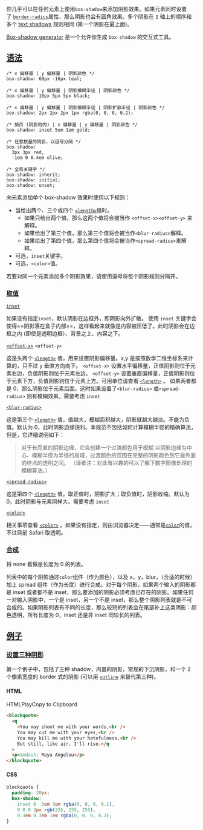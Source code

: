 你几乎可以在任何元素上使用`box-shadow`来添加阴影效果。如果元素同时设置了 [`border-radius`](https://developer.mozilla.org/zh-CN/docs/Web/CSS/border-radius)属性，那么阴影也会有圆角效果。多个阴影在 z 轴上的顺序和多个 [text shadows](https://developer.mozilla.org/zh-CN/docs/Web/CSS/text-shadow) 规则相同 (第一个阴影在最上面)。

[Box-shadow generator](https://developer.mozilla.org/zh-CN/docs/Web/CSS/CSS_backgrounds_and_borders/Box-shadow_generator) 是一个允许你生成 `box-shadow` 的交互式工具。

## [语法](https://developer.mozilla.org/zh-CN/docs/Web/CSS/box-shadow#%E8%AF%AD%E6%B3%95)

```
/* x 偏移量 | y 偏移量 | 阴影颜色 */
box-shadow: 60px -16px teal;

/* x 偏移量 | y 偏移量 | 阴影模糊半径 | 阴影颜色 */
box-shadow: 10px 5px 5px black;

/* x 偏移量 | y 偏移量 | 阴影模糊半径 | 阴影扩散半径 | 阴影颜色 */
box-shadow: 2px 2px 2px 1px rgba(0, 0, 0, 0.2);

/* 插页 (阴影向内) | x 偏移量 | y 偏移量 | 阴影颜色 */
box-shadow: inset 5em 1em gold;

/* 任意数量的阴影，以逗号分隔 */
box-shadow:
  3px 3px red,
  -1em 0 0.4em olive;

/* 全局关键字 */
box-shadow: inherit;
box-shadow: initial;
box-shadow: unset;
```

向元素添加单个 box-shadow 效果时使用以下规则：

- 当给出两个、三个或四个 [`<length>`](https://developer.mozilla.org/zh-CN/docs/Web/CSS/length)值时。
    - 如果只给出两个值，那么这两个值将会被当作 `<offset-x><offset-y>` 来解释。
    - 如果给出了第三个值，那么第三个值将会被当作`<blur-radius>`解释。
    - 如果给出了第四个值，那么第四个值将会被当作`<spread-radius>`来解释。
- 可选，`inset`关键字。
- 可选，`<color>`值。

若要对同一个元素添加多个阴影效果，请使用逗号将每个阴影规则分隔开。

### [取值](https://developer.mozilla.org/zh-CN/docs/Web/CSS/box-shadow#%E5%8F%96%E5%80%BC)

[`inset`](https://developer.mozilla.org/zh-CN/docs/Web/CSS/box-shadow#inset)

如果没有指定`inset`，默认阴影在边框外，即阴影向外扩散。 使用 `inset` 关键字会使得==阴影落在盒子内部==，这样看起来就像是内容被压低了。此时阴影会在边框之内 (即使是透明边框）、背景之上、内容之下。

[`<offset-x>`](https://developer.mozilla.org/zh-CN/docs/Web/CSS/box-shadow#offset-x) `<offset-y>`

这是头两个 [`<length>`](https://developer.mozilla.org/zh-CN/docs/Web/CSS/length) 值，用来设置阴影偏移量。x,y 是按照数学二维坐标系来计算的，只不过 y 垂直方向向下。 `<offset-x>` 设置水平偏移量，正值阴影则位于元素右边，负值阴影则位于元素左边。 `<offset-y>` 设置垂直偏移量，正值阴影则位于元素下方，负值阴影则位于元素上方。可用单位请查看 [`<length>`](https://developer.mozilla.org/zh-CN/docs/Web/CSS/length) 。 如果两者都是 0，那么阴影位于元素后面。这时如果设置了`<blur-radius>` 或`<spread-radius>` 则有模糊效果。需要考虑 `inset`

[`<blur-radius>`](https://developer.mozilla.org/zh-CN/docs/Web/CSS/box-shadow#blur-radius)

这是第三个 [`<length>`](https://developer.mozilla.org/zh-CN/docs/Web/CSS/length) 值。值越大，模糊面积越大，阴影就越大越淡。不能为负值。默认为 0，此时阴影边缘锐利。本规范不包括如何计算模糊半径的精确算法，但是，它详细说明如下：

> 对于长而直的阴影边缘，它会创建一个过渡颜色用于模糊 以阴影边缘为中心、模糊半径为半径的局域，过渡颜色的范围在完整的阴影颜色到它最外面的终点的透明之间。 （译者注：对此有兴趣的可以了解下数字图像处理的模糊算法。）

[`<spread-radius>`](https://developer.mozilla.org/zh-CN/docs/Web/CSS/box-shadow#spread-radius)

这是第四个 [`<length>`](https://developer.mozilla.org/zh-CN/docs/Web/CSS/length) 值。取正值时，阴影扩大；取负值时，阴影收缩。默认为 0，此时阴影与元素同样大。需要考虑 `inset`

[`<color>`](https://developer.mozilla.org/zh-CN/docs/Web/CSS/box-shadow#color)

相关事项查看 [`<color>`](https://developer.mozilla.org/zh-CN/docs/Web/CSS/color_value) 。如果没有指定，则由浏览器决定——通常是[`color`](https://developer.mozilla.org/zh-CN/docs/Web/CSS/color)的值，不过目前 Safari 取透明。

### [合成](https://developer.mozilla.org/zh-CN/docs/Web/CSS/box-shadow#%E5%90%88%E6%88%90)

将 none 看做是长度为 0 的列表。

列表中的每个阴影通过`color`组件（作为颜色），以及 x，y，blur，（合适的时候）加上 spread 组件（作为长度）进行合成。对于每个阴影，如果两个输入的阴影都是 inset 或者都不是 inset，那么要添加的阴影必须考虑已存在的阴影。如果任何一对输入阴影中，一个是 inset，另一个不是 inset，那么整个阴影列表就是不可合成的。如果阴影列表有不同的长度，那么较短的列表会在尾部补上这类阴影：颜色透明，所有长度为 0，inset 还是非 inset 同较长的列表。

## [例子](https://developer.mozilla.org/zh-CN/docs/Web/CSS/box-shadow#%E4%BE%8B%E5%AD%90)

### [设置三种阴影](https://developer.mozilla.org/zh-CN/docs/Web/CSS/box-shadow#%E8%AE%BE%E7%BD%AE%E4%B8%89%E7%A7%8D%E9%98%B4%E5%BD%B1)

第一个例子中，包括了三种 shadow，内置的阴影，常规的下沉阴影，和一个 2 个像素宽度的 border 式的阴影 (可以用 [`outline`](https://developer.mozilla.org/zh-CN/docs/Web/CSS/outline) 来替代第三种)。
#### HTML

HTMLPlayCopy to Clipboard

```html
<blockquote>
  <q
    >You may shoot me with your words,<br />
    You may cut me with your eyes,<br />
    You may kill me with your hatefulness,<br />
    But still, like air, I'll rise.</q
  >
  <p>&mdash; Maya Angelou</p>
</blockquote>
```

#### CSS

```css
blockquote {
  padding: 20px;
  box-shadow:
    inset 0 -3em 3em rgba(0, 0, 0, 0.1),
    0 0 0 2px rgb(255, 255, 255),
    0.3em 0.3em 1em rgba(0, 0, 0, 0.3);
}
```